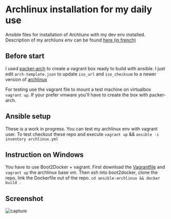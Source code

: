 Archlinux installation for my daily use
=======================================

Ansible files for installation of Archliunx with my dev env installed.
Description of my archliunx env can be found [here (in french)][1]

Before start
------------

I used [packer-arch][2] to create a vagrant box ready to build with ansible.
I just edit `arch-template.json` to update `iso_url` and `iso_checksum` to a newer version of [archlinux][3]

For testing use the vagrant file to mount a test machine on virtualbox `vagrant up`. If your prefer vmware you'll have to create the box with packer-arch.


Ansible setup
-------------

These is a work in progress. You can test my archlinux env with vagrant user.
To test checkout these repo and execute `vagrant up` && `ansible -i inventory archlinux.yml`

Instruction on Windows
----------------------

You have to use Boot2Docker + vagrant.
First download the [Vagrantfile][4] and `vagrant up` the archlinux base vm.
Then ssh into boot2docker, clone the repo, link the Dockerfile out of the repo.
`cd ansible-archlinux && docker build .`


Screenshot
----------

![capture](https://github.com/tyjak/ansible-archlinux/blob/master/archeevbox.png)


[1]: http://tyjak.github.io/Archlinux.html
[2]: https://github.com/elasticdog/packer-arch
[3]: https://mirrors.kernel.org/archlinux/iso/
[4]: https://github.com/tyjak/ansible-archlinux/raw/master/Vagrantfile
